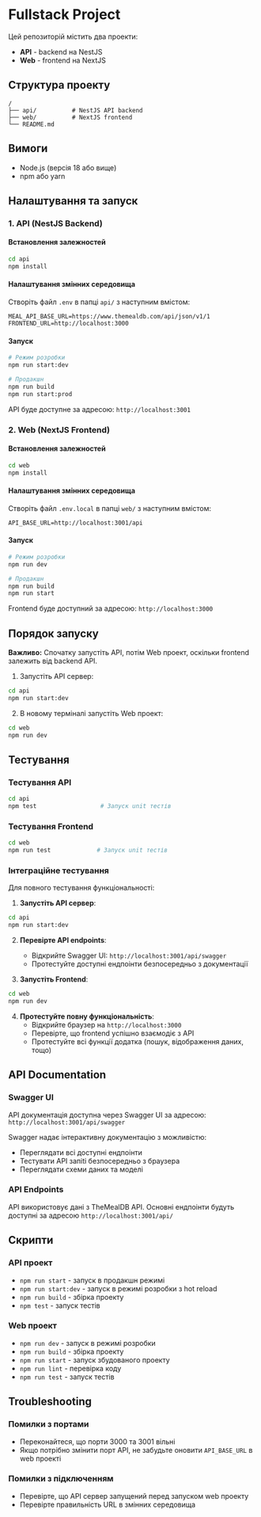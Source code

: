 # Fullstack Project

Цей репозиторій містить два проекти:

- **API** - backend на NestJS
- **Web** - frontend на NextJS

## Структура проекту

```
/
├── api/          # NestJS API backend
├── web/          # NextJS frontend
└── README.md
```

## Вимоги

- Node.js (версія 18 або вище)
- npm або yarn

## Налаштування та запуск

### 1. API (NestJS Backend)

#### Встановлення залежностей

```bash
cd api
npm install
```

#### Налаштування змінних середовища

Створіть файл `.env` в папці `api/` з наступним вмістом:

```env
MEAL_API_BASE_URL=https://www.themealdb.com/api/json/v1/1
FRONTEND_URL=http://localhost:3000
```

#### Запуск

```bash
# Режим розробки
npm run start:dev

# Продакшн
npm run build
npm run start:prod
```

API буде доступне за адресою: `http://localhost:3001`

### 2. Web (NextJS Frontend)

#### Встановлення залежностей

```bash
cd web
npm install
```

#### Налаштування змінних середовища

Створіть файл `.env.local` в папці `web/` з наступним вмістом:

```env
API_BASE_URL=http://localhost:3001/api
```

#### Запуск

```bash
# Режим розробки
npm run dev

# Продакшн
npm run build
npm run start
```

Frontend буде доступний за адресою: `http://localhost:3000`

## Порядок запуску

**Важливо:** Спочатку запустіть API, потім Web проект, оскільки frontend залежить від backend API.

1. Запустіть API сервер:

```bash
cd api
npm run start:dev
```

2. В новому терміналі запустіть Web проект:

```bash
cd web
npm run dev
```

## Тестування

### Тестування API

```bash
cd api
npm test                  # Запуск unit тестів
```

### Тестування Frontend

```bash
cd web
npm run test             # Запуск unit тестів
```

### Інтеграційне тестування

Для повного тестування функціональності:

1. **Запустіть API сервер**:

```bash
cd api
npm run start:dev
```

2. **Перевірте API endpoints**:

   - Відкрийте Swagger UI: `http://localhost:3001/api/swagger`
   - Протестуйте доступні ендпоінти безпосередньо з документації

3. **Запустіть Frontend**:

```bash
cd web
npm run dev
```

4. **Протестуйте повну функціональність**:
   - Відкрийте браузер на `http://localhost:3000`
   - Перевірте, що frontend успішно взаємодіє з API
   - Протестуйте всі функції додатка (пошук, відображення даних, тощо)

## API Documentation

### Swagger UI

API документація доступна через Swagger UI за адресою: `http://localhost:3001/api/swagger`

Swagger надає інтерактивну документацію з можливістю:

- Переглядати всі доступні ендпоінти
- Тестувати API запiti безпосередньо з браузера
- Переглядати схеми даних та моделі

### API Endpoints

API використовує дані з TheMealDB API. Основні ендпоінти будуть доступні за адресою `http://localhost:3001/api/`

## Скрипти

### API проект

- `npm run start` - запуск в продакшн режимі
- `npm run start:dev` - запуск в режимі розробки з hot reload
- `npm run build` - збірка проекту
- `npm test` - запуск тестів

### Web проект

- `npm run dev` - запуск в режимі розробки
- `npm run build` - збірка проекту
- `npm run start` - запуск збудованого проекту
- `npm run lint` - перевірка коду
- `npm run test` - запуск тестів

## Troubleshooting

### Помилки з портами

- Переконайтеся, що порти 3000 та 3001 вільні
- Якщо потрібно змінити порт API, не забудьте оновити `API_BASE_URL` в web проекті

### Помилки з підключенням

- Перевірте, що API сервер запущений перед запуском web проекту
- Перевірте правильність URL в змінних середовища

